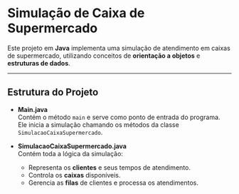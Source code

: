 # Simulação de Caixa de Supermercado

Este projeto em **Java** implementa uma simulação de atendimento em caixas de supermercado, utilizando conceitos de **orientação a objetos** e **estruturas de dados**.

---

##  Estrutura do Projeto

- **Main.java**  
  Contém o método `main` e serve como ponto de entrada do programa.  
  Ele inicia a simulação chamando os métodos da classe `SimulacaoCaixaSupermercado`.

- **SimulacaoCaixaSupermercado.java**  
  Contém toda a lógica da simulação:  
  - Representa os **clientes** e seus tempos de atendimento.  
  - Controla os **caixas** disponíveis.  
  - Gerencia as **filas** de clientes e processa os atendimentos.  
